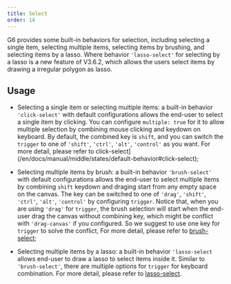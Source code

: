 ```yaml
---
title: Select
order: 14
---
```


G6 provides some built-in behaviors for selection, including selecting a single item, selecting multiple items, selecting items by brushing, and selecting items by a lasso. Where behavior `'lasso-select'` for selecting by a lasso is a new feature of V3.6.2, which allows the users select items by drawing a irregular polygon as lasso.

## Usage

- Selecting a single item or selecting multiple items: a built-in behavior `'click-select'` with default configurations allows the end-user to select a single item by clicking. You can configure `multiple: true` for it to allow multiple selection by combining mouse clicking and keydown on keyboard. By default, the combined key is `shift`, and you can switch the `trigger` to one of `'shift'`, `'ctrl'`, `'alt'`, `'control'` as you want. For more detail, please refer to click-select](/en/docs/manual/middle/states/default-behavior#click-select);

- Selecting multiple items by brush: a built-in behavior `'brush-select'` with default configurations allows the end-user to select multiple items by combining `shift` keydown and draging start from any empty space on the canvas. The key can be switched to one of `'drag'`, `'shift'`, `'ctrl'`, `'alt'`, `'control'` by configuring `trigger`. Notice that, when you are using `'drag'` for `trigger`, the brush selection will start when the end-user drag the canvas without combining key, which might be conflict with `'drag-canvas'` if you configured. So we suggest to use one key for `trigger` to solve the conflict, For more detail, please refer to [brush-select](/en/docs/manual/middle/states/default-behavior#brush-select);

- Selecting multiple items by a lasso: a built-in behavior `'lasso-select` allows end-user to draw a lasso to select items inside it. Similar to `'brush-select'`, there are multiple options for `trigger` for keyboard combination. For more detail, please refer to [lasso-select](/en/docs/manual/middle/states/default-behavior#lasso-select).
